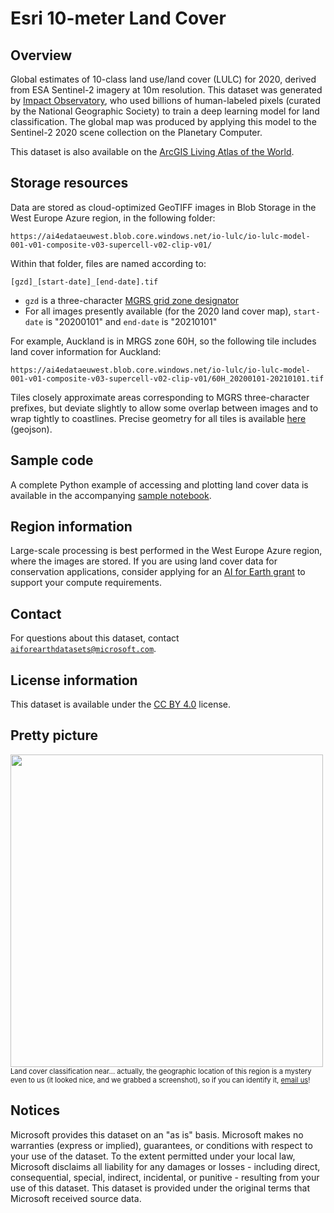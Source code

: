 # Esri 10-meter Land Cover

## Overview

Global estimates of 10-class land use/land cover (LULC) for 2020, derived from ESA Sentinel-2 imagery at 10m resolution. This dataset was generated by [Impact Observatory](https://impactobservatory.com), who used billions of human-labeled pixels (curated by the National Geographic Society) to train a deep learning model for land classification. The global map was produced by applying this model to the Sentinel-2 2020 scene collection on the Planetary Computer.

This dataset is also available on the [ArcGIS Living Atlas of the World](https://livingatlas.arcgis.com/landcover/).

## Storage resources

Data are stored as cloud-optimized GeoTIFF images in Blob Storage in the West Europe Azure region, in the following folder:

`https://ai4edataeuwest.blob.core.windows.net/io-lulc/io-lulc-model-001-v01-composite-v03-supercell-v02-clip-v01/`

Within that folder, files are named according to:

`[gzd]_[start-date]_[end-date].tif`

* `gzd` is a three-character [MGRS grid zone designator](https://en.wikipedia.org/wiki/Military_Grid_Reference_System#Grid_zone_designation)
* For all images presently available (for the 2020 land cover map), `start-date` is "20200101" and `end-date` is "20210101"

For example, Auckland is in MRGS zone 60H, so the following tile includes land cover information for Auckland:

`https://ai4edataeuwest.blob.core.windows.net/io-lulc/io-lulc-model-001-v01-composite-v03-supercell-v02-clip-v01/60H_20200101-20210101.tif`

Tiles closely approximate areas corresponding to MGRS three-character prefixes, but deviate slightly to allow some overlap between images and to wrap tightly to coastlines.  Precise geometry for all tiles is available <a href="https://ai4edataeuwest.blob.core.windows.net/io-lulc/io-lulc-model-001-v01-composite-v03-supercell-v02-clip-v01.geojson">here</a> (geojson).


## Sample code

A complete Python example of accessing and plotting land cover data is available in the accompanying [sample notebook](io-lulc.ipynb).


## Region information

Large-scale processing is best performed in the West Europe Azure region, where the images are stored.  If you are using land cover data for conservation applications, consider applying for an [AI for Earth grant](http://aka.ms/ai4egrants) to support your compute requirements.


## Contact

For questions about this dataset, contact [`aiforearthdatasets@microsoft.com`](mailto:aiforearthdatasets@microsoft.com?subject=io-lulc%20question).


## License information

This dataset is available under the [CC BY 4.0](https://creativecommons.org/licenses/by/4.0/) license.


## Pretty picture

<img src="https://ai4edatasetspublicassets.blob.core.windows.net/assets/pc_thumbnails/io-lulc.png" style="width:500px;"><br/>
<span style='font-size:80%'>Land cover classification near... actually, the geographic location of this region is a mystery even to us (it looked nice, and we grabbed a screenshot), so if you can identify it, [email us](mailto:aiforearthdatasets@microsoft.com?subject=io-lulc%20question)!</span>


## Notices

Microsoft provides this dataset on an "as is" basis.  Microsoft makes no warranties (express or implied), guarantees, or conditions with respect to your use of the dataset.  To the extent permitted under your local law, Microsoft disclaims all liability for any damages or losses - including direct, consequential, special, indirect, incidental, or punitive - resulting from your use of this dataset.  This dataset is provided under the original terms that Microsoft received source data.


